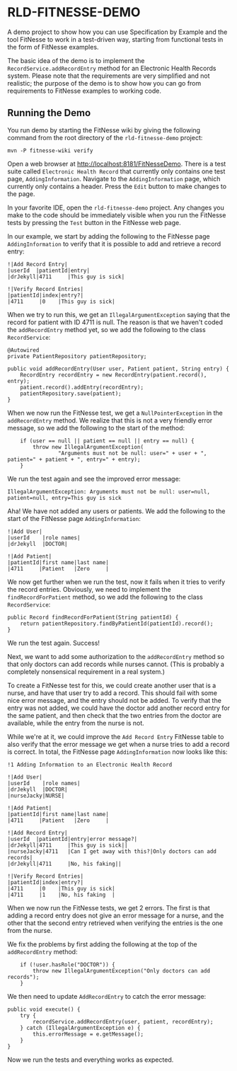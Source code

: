RLD-FITNESSE-DEMO
=================

A demo project to show how you can use Specification by Example and the tool FitNesse to work in a test-driven way, starting from functional tests in the form of FitNesse examples.

The basic idea of the demo is to implement the `RecordService.addRecordEntry` method for an Electronic Health Records system. Please note that the requirements are very simplified and not realistic; the purpose of the demo is to show how you can go from requirements to FitNesse examples to working code.

Running the Demo
----------------

You run demo by starting the FitNesse wiki by giving the following command from the root directory of the `rld-fitnesse-demo` project:

    mvn -P fitnesse-wiki verify

Open a web browser at <http://localhost:8181/FitNesseDemo>. There is a test suite called `Electronic Health Record` that currently only contains one test page, `AddingInformation`. Navigate to the `AddingInformation` page, which currently only contains a header. Press the `Edit` button to make changes to the page.

In your favorite IDE, open the `rld-fitnesse-demo` project. Any changes you make to the code should be immediately visible when you run the FitNesse tests by pressing the `Test` button in the FitNesse web page.

In our example, we start by adding the following to the FitNesse page `AddingInformation` to verify that it is possible to add and retrieve a record entry:

    !|Add Record Entry|
    |userId  |patientId|entry|
    |drJekyll|4711     |This guy is sick|

    !|Verify Record Entries|
    |patientId|index|entry?|
    |4711     |0    |This guy is sick|

When we try to run this, we get an `IllegalArgumentException` saying that the record for patient with ID 4711 is null. The reason is that we haven't coded the `addRecordEntry` method yet, so we add the following to the class `RecordService`:

    @Autowired
    private PatientRepository patientRepository;

	public void addRecordEntry(User user, Patient patient, String entry) {
        RecordEntry recordEntry = new RecordEntry(patient.record(), entry);
        patient.record().addEntry(recordEntry);
        patientRepository.save(patient);
	}

When we now run the FitNesse test, we get a `NullPointerException` in the `addRecordEntry` method. We realize that this is not a very friendly error message, so we add the following to the start of the method:

        if (user == null || patient == null || entry == null) {
            throw new IllegalArgumentException(
                    "Arguments must not be null: user=" + user + ", patient=" + patient + ", entry=" + entry);
        }

We run the test again and see the improved error message:

    IllegalArgumentException: Arguments must not be null: user=null, patient=null, entry=This guy is sick

Aha! We have not added any users or patients. We add the following to the start of the FitNesse page `AddingInformation`:

    !|Add User|
    |userId    |role names|
    |drJekyll  |DOCTOR|

    !|Add Patient|
    |patientId|first name|last name|
    |4711     |Patient   |Zero     |

We now get further when we run the test, now it fails when it tries to verify the record entries. Obviously, we need to implement the `findRecordForPatient` method, so we add the following to the class `RecordService`:

    public Record findRecordForPatient(String patientId) {
        return patientRepository.findByPatientId(patientId).record();
    }

We run the test again. Success!

Next, we want to add some authorization to the `addRecordEntry` method so that only doctors can add records while nurses cannot. (This is probably a completely nonsensical requirement in a real system.)

To create a FitNesse test for this, we could create another user that is a nurse, and have that user try to add a record. This should fail with some nice error message, and the entry should not be added. To verify that the entry was not added, we could have the doctor add another record entry for the same patient, and then check that the two entries from the doctor are available, while the entry from the nurse is not.

While we're at it, we could improve the `Add Record Entry` FitNesse table to also verify that the error message we get when a nurse tries to add a record is correct. In total, the FitNesse page `AddingInformation` now looks like this:

    !1 Adding Information to an Electronic Health Record

    !|Add User|
    |userId    |role names|
    |drJekyll  |DOCTOR|
    |nurseJacky|NURSE|

    !|Add Patient|
    |patientId|first name|last name|
    |4711     |Patient   |Zero     |

    !|Add Record Entry|
    |userId  |patientId|entry|error message?|
    |drJekyll|4711     |This guy is sick||
    |nurseJacky|4711   |Can I get away with this?|Only doctors can add records|
    |drJekyll|4711     |No, his faking||

    !|Verify Record Entries|
    |patientId|index|entry?|
    |4711     |0    |This guy is sick|
    |4711     |1    |No, his faking  |

When we now run the FitNesse tests, we get 2 errors. The first is that adding a record entry does not give an error message for a nurse, and the other that the second entry retrieved when verifying the entries is the one from the nurse.

We fix the problems by first adding the following at the top of the `addRecordEntry` method:

        if (!user.hasRole("DOCTOR")) {
            throw new IllegalArgumentException("Only doctors can add records");
        }

We then need to update `AddRecordEntry` to catch the error message:

	public void execute() {
		try {
			recordService.addRecordEntry(user, patient, recordEntry);
		} catch (IllegalArgumentException e) {
			this.errorMessage = e.getMessage();
		}
	}

Now we run the tests and everything works as expected.
